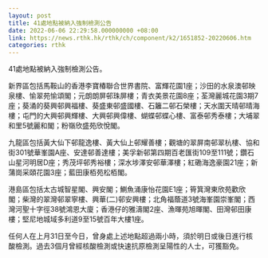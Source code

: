 ```yaml
---
layout: post
title: 41處地點被納入強制檢測公告
date: 2022-06-06 22:29:58.000000000 +08:00
link: https://news.rthk.hk/rthk/ch/component/k2/1651852-20220606.htm
categories: rthk
---
```


41處地點被納入強制檢測公告。

新界區包括馬鞍山的香港李寶椿聯合世界書院、富輝花園1座；沙田的水泉澳邨映泉樓、愉翠苑愉頌閣；元朗朗屏邨珠屏樓；青衣美景花園8座；荃灣麗城花園3期7座；葵涌的葵興邨興福樓、葵盛東邨盛國樓、石籬二邨石榮樓；天水圍天晴邨晴海樓；屯門的大興邨興輝樓、大興邨興偉樓、蝴蝶邨蝶心樓、富泰邨秀泰樓；大埔翠和里5號麗和閣；粉嶺欣盛苑欣悅閣。

九龍區包括黃大仙下邨龍逸樓、黃大仙上邨耀善樓；觀塘的翠屏南邨翠杭樓、協和街301號華峯園A座、安達邨善達樓；美孚新邨第四期百老匯街109至111號；鑽石山星河明居D座；秀茂坪邨秀裕樓；深水埗澤安邨華澤樓；紅磡海逸豪園21座；新蒲崗采頤花園3座；藍田康栢苑松栢閣。

港島區包括太古城智星閣、興安閣；鰂魚涌康怡花園E1座；筲箕灣東欣苑歡欣閣；柴灣的翠灣邨翠寧樓、興華(二)邨安興樓；北角福蔭道3號海峯園崇峯閣；西灣河聖十字徑38號鴻恩大廈；香港仔的雅濤閣2座、漁暉苑旭暉閣、田灣邨田康樓；堅尼地城域多利道9至15號百年大樓1座。

任何人在上月31日至今日，曾身處上述地點超過兩小時，須於明日或後日進行核酸檢測。過去3個月曾經核酸檢測或快速抗原檢測呈陽性的人士，可獲豁免。
